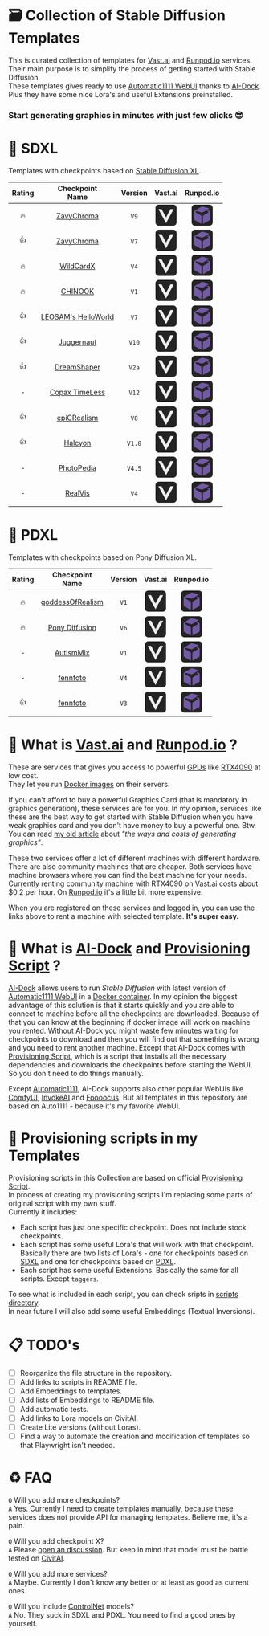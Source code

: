 # 🗃 Collection of Stable Diffusion Templates

This is curated collection of templates for [Vast.ai](https://cloud.vast.ai/create/?ref_id=62878) and [Runpod.io](https://runpod.io/console/deploy?ref=gzvzzzv9) services.  
Their main purpose is to simplify the process of getting started with Stable Diffusion.  
These templates gives ready to use [Automatic1111 WebUI](https://github.com/AUTOMATIC1111/stable-diffusion-webui) thanks to [AI-Dock](https://github.com/ai-dock/stable-diffusion-webui).  
Plus they have some nice Lora's and useful Extensions preinstalled.

### Start generating graphics in minutes with just few clicks 😎

# 🦓 SDXL

Templates with checkpoints based on [Stable Diffusion XL](https://en.wikipedia.org/wiki/Stable_Diffusion).

|      Rating      | Checkpoint<br>Name | Version | Vast.ai | Runpod.io |
| :--------------: | :----------------: | :-----: | :-----: | :-------: |
| 🔥 | [ZavyChroma](https://civitai.com/models/119229?modelVersionId=641087) | `V9` | <a href="https://cloud.vast.ai/create/?ref_id=62878&template_id=de0f26247c1ccf592b624b233c6a7531"><img src="images/vastai.svg" alt="Vast.ai" width="42" height="42"></a> | <a href="https://runpod.io/console/deploy?ref=gzvzzzv9&template=1osvczwrdm"><img src="images/runpodio.svg" alt="Runpod.io" width="42" height="42"></a> |
| 👍 | [ZavyChroma](https://civitai.com/models/119229?modelVersionId=490254) | `V7` | <a href="https://cloud.vast.ai/create/?ref_id=62878&template_id=c664cf5f1a6b8b5ddc521baa1cdbf05e"><img src="images/vastai.svg" alt="Vast.ai" width="42" height="42"></a> | <a href="https://runpod.io/console/deploy?ref=gzvzzzv9&template=5mv7x9lk0p"><img src="images/runpodio.svg" alt="Runpod.io" width="42" height="42"></a> |
| 🔥 | [WildCardX](https://civitai.com/models/239561?modelVersionId=308455) | `V4` | <a href="https://cloud.vast.ai/create/?ref_id=62878&template_id=c87381d3de507cfa88ccf05f8fd990c0"><img src="images/vastai.svg" alt="Vast.ai" width="42" height="42"></a> | <a href="https://runpod.io/console/deploy?ref=gzvzzzv9&template=9qr1azjcad"><img src="images/runpodio.svg" alt="Runpod.io" width="42" height="42"></a> |
| 🔥 | [CHINOOK](https://civitai.com/models/400589?modelVersionId=495482) | `V1` | <a href="https://cloud.vast.ai/create/?ref_id=62878&template_id=d06d11acd907913b24b6a345852d39e3"><img src="images/vastai.svg" alt="Vast.ai" width="42" height="42"></a> | <a href="https://runpod.io/console/deploy?ref=gzvzzzv9&template=vu1meyunmp"><img src="images/runpodio.svg" alt="Runpod.io" width="42" height="42"></a> |
| 👍 | [LEOSAM's HelloWorld](https://civitai.com/models/400589?modelVersionId=495482) | `V7` | <a href="https://cloud.vast.ai/create/?ref_id=62878&template_id=133b29d546034a67c65c497f76802cb0"><img src="images/vastai.svg" alt="Vast.ai" width="42" height="42"></a> | <a href="https://runpod.io/console/deploy?ref=gzvzzzv9&template=44x5bc9wrs"><img src="images/runpodio.svg" alt="Runpod.io" width="42" height="42"></a> |
| 👍 | [Juggernaut](https://civitai.com/models/133005?modelVersionId=456194) | `V10` | <a href="https://cloud.vast.ai/create/?ref_id=62878&template_id=1d78196b4adc4ea29246a1e58a598a03"><img src="images/vastai.svg" alt="Vast.ai" width="42" height="42"></a> | <a href="https://runpod.io/console/deploy?ref=gzvzzzv9&template=ypt3pl6coj"><img src="images/runpodio.svg" alt="Runpod.io" width="42" height="42"></a> |
| 👍 | [DreamShaper](https://civitai.com/models/112902?modelVersionId=126688) | `V2a` | <a href="https://cloud.vast.ai/create/?ref_id=62878&template_id=5dfa95dbd5e2659add8787c422d94df8"><img src="images/vastai.svg" alt="Vast.ai" width="42" height="42"></a> | <a href="https://runpod.io/console/deploy?ref=gzvzzzv9&template=mgbjraphld"><img src="images/runpodio.svg" alt="Runpod.io" width="42" height="42"></a> |
| - | [Copax TimeLess](https://civitai.com/models/118111?modelVersionId=445348) | `V12` | <a href="https://cloud.vast.ai/create/?ref_id=62878&template_id=2e797e615f9f5d46c2fd5a3fa2beb295"><img src="images/vastai.svg" alt="Vast.ai" width="42" height="42"></a> | <a href="https://runpod.io/console/deploy?ref=gzvzzzv9&template=a4hwnbsphp"><img src="images/runpodio.svg" alt="Runpod.io" width="42" height="42"></a> |
| 👍 | [epiCRealism](https://civitai.com/models/277058?modelVersionId=646523) | `V8` | <a href="https://cloud.vast.ai/create/?ref_id=62878&template_id=1f7ef35a703ad5a28932680e573eb6cf"><img src="images/vastai.svg" alt="Vast.ai" width="42" height="42"></a> | <a href="https://runpod.io/console/deploy?ref=gzvzzzv9&template=2cn8li8tof"><img src="images/runpodio.svg" alt="Runpod.io" width="42" height="42"></a> |
| 👍 | [Halcyon](https://civitai.com/models/299933?modelVersionId=655762) | `V1.8` | <a href="https://cloud.vast.ai/create/?ref_id=62878&template_id=cc77d7bda1afe46ca2b23628c1d0ac14"><img src="images/vastai.svg" alt="Vast.ai" width="42" height="42"></a> | <a href="https://runpod.io/console/deploy?ref=gzvzzzv9&template=2fy5lo1o5q"><img src="images/runpodio.svg" alt="Runpod.io" width="42" height="42"></a> |
| - | [PhotoPedia](https://civitai.com/models/189109?modelVersionId=259323) | `V4.5` | <a href="https://cloud.vast.ai/create/?ref_id=62878&template_id=395a34f5188daccc14dc12aa1435c105"><img src="images/vastai.svg" alt="Vast.ai" width="42" height="42"></a> | <a href="https://runpod.io/console/deploy?ref=gzvzzzv9&template=g6suw85qqm"><img src="images/runpodio.svg" alt="Runpod.io" width="42" height="42"></a> |
| - | [RealVis](https://civitai.com/models/139562?modelVersionId=344487) | `V4` | <a href="https://cloud.vast.ai/create/?ref_id=62878&template_id=1214857c19b792218238c1635de44857"><img src="images/vastai.svg" alt="Vast.ai" width="42" height="42"></a> | <a href="https://runpod.io/console/deploy?ref=gzvzzzv9&template=o32e68lf4f"><img src="images/runpodio.svg" alt="Runpod.io" width="42" height="42"></a> |

# 🦄 PDXL

Templates with checkpoints based on Pony Diffusion XL.

|      Rating      | Checkpoint<br>Name | Version | Vast.ai | Runpod.io |
| :--------------: | :----------------: | :-----: | :-----: | :-------: |
| 🔥 | [goddessOfRealism](https://civitai.com/models/212737?modelVersionId=573082) | `V1` | <a href="https://cloud.vast.ai/create/?ref_id=62878&template_id=12ebd3285bd64e7d225dc6d70a5e05bb"><img src="images/vastai.svg" alt="Vast.ai" width="42" height="42"></a> | <a href="https://runpod.io/console/deploy?ref=gzvzzzv9&template=t43cv2upw0"><img src="images/runpodio.svg" alt="Runpod.io" width="42" height="42"></a> |
| 🔥 | [Pony Diffusion](https://civitai.com/models/257749?modelVersionId=290640) | `V6` | <a href="https://cloud.vast.ai/create/?ref_id=62878&template_id=dedb7495b1bc8caea7bdbbb5ce002794"><img src="images/vastai.svg" alt="Vast.ai" width="42" height="42"></a> | <a href="https://runpod.io/console/deploy?ref=gzvzzzv9&template=mgosofhzoc"><img src="images/runpodio.svg" alt="Runpod.io" width="42" height="42"></a> |
| - | [AutismMix](https://civitai.com/models/288584?modelVersionId=324619) | `V1` | <a href="https://cloud.vast.ai/create/?ref_id=62878&template_id=a4b369ebca71a4b53e01037239fbd76a"><img src="images/vastai.svg" alt="Vast.ai" width="42" height="42"></a> | <a href="https://runpod.io/console/deploy?ref=gzvzzzv9&template=os43pc1362"><img src="images/runpodio.svg" alt="Runpod.io" width="42" height="42"></a> |
| - | [fennfoto](https://civitai.com/models/503537?modelVersionId=702110) | `V4` | <a href="https://cloud.vast.ai/create/?ref_id=62878&template_id=bb0f421f5bfd32cdd8214884ba8c5f07"><img src="images/vastai.svg" alt="Vast.ai" width="42" height="42"></a> | <a href="https://runpod.io/console/deploy?ref=gzvzzzv9&template=g2p855h333"><img src="images/runpodio.svg" alt="Runpod.io" width="42" height="42"></a> |
| 👍 | [fennfoto](https://civitai.com/models/503537?modelVersionId=676770) | `V3` | <a href="https://cloud.vast.ai/create/?ref_id=62878&template_id=46f4a5f0eb3a6355aa58acfc66cb95db"><img src="images/vastai.svg" alt="Vast.ai" width="42" height="42"></a> | <a href="https://runpod.io/console/deploy?ref=gzvzzzv9&template=rncvdgx8kj"><img src="images/runpodio.svg" alt="Runpod.io" width="42" height="42"></a> |

# 🙊 What is [Vast.ai](https://cloud.vast.ai/create/?ref_id=62878) and [Runpod.io](https://runpod.io/console/deploy?ref=gzvzzzv9) ?

These are services that gives you access to powerful [GPUs](https://en.wikipedia.org/wiki/Graphics_processing_unit) like [RTX4090](https://www.nvidia.com/en-us/geforce/graphics-cards/40-series/rtx-4090/) at low cost.  
They let you run [Docker images](https://docs.docker.com/guides/docker-overview/#what-can-i-use-docker-for) on their servers.

If you can't afford to buy a powerful Graphics Card (that is mandatory in graphics generation), these services are for you. In my opinion, services like these are the best way to get started with Stable Diffusion when you have weak graphics card and you don't have money to buy a powerful one. Btw. You can read [my old article](https://dav.one/the-ways-and-costs-of-generating-graphics-using-stable-diffusion) about _"the ways and costs of generating graphics"_.

These two services offer a lot of different machines with different hardware. There are also community machines that are cheaper. Both services have machine browsers where you can find the best machine for your needs. Currently renting community machine with RTX4090 on [Vast.ai](https://cloud.vast.ai/create/?ref_id=62878) costs about $0.2 per hour. On [Runpod.io](https://runpod.io/console/deploy?ref=gzvzzzv9) it's a little bit more expensive.

When you are registered on these services and logged in, you can use the links above to rent a machine with selected template. **It's super easy.**

# 🙉 What is [AI-Dock](https://github.com/ai-dock/stable-diffusion-webui) and [Provisioning Script](https://github.com/ai-dock/base-image/wiki/4.0-Running-the-Image#provisioning-script) ?

[AI-Dock](https://github.com/ai-dock/stable-diffusion-webui) allows users to run _Stable Diffusion_ with latest version of [Automatic1111 WebUI](https://github.com/AUTOMATIC1111/stable-diffusion-webui) in a [Docker container](https://docs.docker.com/guides/docker-concepts/the-basics/what-is-a-container/). In my opinion the biggest advantage of this solution is that it starts quickly and you are able to connect to machine before all the checkpoints are downloaded. Because of that you can know at the beginning if docker image will work on machine you rented. Without AI-Dock you might waste few minutes waiting for checkpoints to download and then you will find out that something is wrong and you need to rent another machine. Except that AI-Dock comes with [Provisioning Script](https://github.com/ai-dock/base-image/wiki/4.0-Running-the-Image#provisioning-script), which is a script that installs all the necessary dependencies and downloads the checkpoints before starting the WebUI. So you don't need to do things manually.

Except [Automatic1111](https://github.com/AUTOMATIC1111/stable-diffusion-webui), AI-Dock supports also other popular WebUIs like [ComfyUI](https://github.com/comfyanonymous/ComfyUI), [InvokeAI](https://github.com/invoke-ai/InvokeAI) and [Foooocus](https://github.com/lllyasviel/Fooocus). But all templates in this repository are based on Auto1111 - because it's my favorite WebUI.

# 🙈 Provisioning scripts in my Templates

Provisioning scripts in this Collection are based on official [Provisioning Script](https://github.com/ai-dock/stable-diffusion-webui/blob/main/config/provisioning/default.sh).  
In process of creating my provisioning scripts I'm replacing some parts of original script with my own stuff.  
Currently it includes:

- Each script has just one specific checkpoint. Does not include stock checkpoints.
- Each script has some useful Lora's that will work with that checkpoint. Basically there are two lists of Lora's - one for checkpoints based on [SDXL](https://github.com/Avaray/stable-diffusion-templates?tab=readme-ov-file#-sdxl) and one for checkpoints based on [PDXL](https://github.com/Avaray/stable-diffusion-templates?tab=readme-ov-file#-pdxl).
- Each script has some useful Extensions. Basically the same for all scripts. Except `taggers`.

To see what is included in each script, you can check sripts in [scripts directory](https://github.com/Avaray/stable-diffusion-templates/tree/main/scripts).  
In near future I will also add some useful Embeddings (Textual Inversions).

# 📋 TODO's

- [ ] Reorganize the file structure in the repository.
- [ ] Add links to scripts in README file.
- [ ] Add Embeddings to templates.
- [ ] Add lists of Embeddings to README file.
- [ ] Add automatic tests.
- [ ] Add links to Lora models on CivitAI.
- [ ] Create Lite versions (without Loras).
- [ ] Find a way to automate the creation and modification of templates so that Playwright isn't needed.

# ♻️ FAQ

`Q` Will you add more checkpoints?  
`A` Yes. Currently I need to create templates manually, because these services does not provide API for managing templates. Believe me, it's a pain.

`Q` Will you add checkpoint X?  
`A` Please [open an discussion](https://github.com/Avaray/stable-diffusion-templates/discussions/new?category=ideas). But keep in mind that model must be battle tested on [CivitAI](https://civitai.com/models).

`Q` Will you add more services?  
`A` Maybe. Currently I don't know any better or at least as good as current ones.

`Q` Will you include [ControlNet](https://github.com/lllyasviel/ControlNet) models?  
`A` No. They suck in SDXL and PDXL. You need to find a good ones by yourself.
